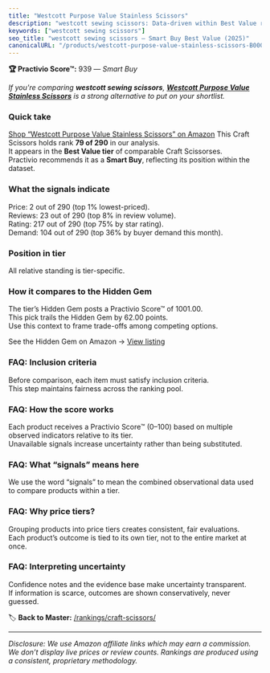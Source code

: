 ```yaml
---
title: "Westcott Purpose Value Stainless Scissors"
description: "westcott sewing scissors: Data-driven within Best Value ranking using the Practivio Score™. Positioned by quality, value, demand, findability, momentum."
keywords: ["westcott sewing scissors"]
seo_title: "westcott sewing scissors — Smart Buy Best Value (2025)"
canonicalURL: "/products/westcott-purpose-value-stainless-scissors-B0006OKH6M/"
---
```


**🏆 Practivio Score™:** 939 — _Smart Buy_


*If you're comparing **westcott sewing scissors**, **[Westcott Purpose Value Stainless Scissors](https://www.amazon.com/dp/B0006OKH6M?tag=practivio-20)** is a strong alternative to put on your shortlist.*
### Quick take
[Shop “Westcott Purpose Value Stainless Scissors” on Amazon](https://www.amazon.com/dp/B0006OKH6M?tag=practivio-20)
This Craft Scissors holds rank **79 of 290** in our analysis.  
It appears in the **Best Value tier** of comparable Craft Scissorses.  
Practivio recommends it as a **Smart Buy**, reflecting its position within the dataset.

### What the signals indicate
Price: 2 out of 290 (top 1% lowest-priced).  
Reviews: 23 out of 290 (top 8% in review volume).  
Rating: 217 out of 290 (top 75% by star rating).  
Demand: 104 out of 290 (top 36% by buyer demand this month).

### Position in tier
All relative standing is tier-specific.

### How it compares to the Hidden Gem
The tier’s Hidden Gem posts a Practivio Score™ of 1001.00.  
This pick trails the Hidden Gem by 62.00 points.  
Use this context to frame trade-offs among competing options.  

See the Hidden Gem on Amazon → [View listing](https://www.amazon.com/dp/B01BRGUAT6?tag=practivio-20)

### FAQ: Inclusion criteria
Before comparison, each item must satisfy inclusion criteria.  
This step maintains fairness across the ranking pool.

### FAQ: How the score works
Each product receives a Practivio Score™ (0–100) based on multiple observed indicators relative to its tier.  
Unavailable signals increase uncertainty rather than being substituted.

### FAQ: What “signals” means here
We use the word “signals” to mean the combined observational data used to compare products within a tier.

### FAQ: Why price tiers?
Grouping products into price tiers creates consistent, fair evaluations.  
Each product’s outcome is tied to its own tier, not to the entire market at once.

### FAQ: Interpreting uncertainty
Confidence notes and the evidence base make uncertainty transparent.  
If information is scarce, outcomes are shown conservatively, never guessed.


🏷️ **Back to Master:** [/rankings/craft-scissors/](/rankings/craft-scissors/)

---
_Disclosure: We use Amazon affiliate links which may earn a commission. We don’t display live prices or review counts. Rankings are produced using a consistent, proprietary methodology._
